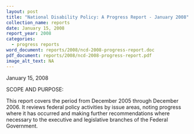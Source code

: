 ```yaml
---
layout: post
title: "National Disability Policy: A Progress Report - January 2008"
collection_name: reports
date: January 15, 2008
report_year: 2008
categories:
  - progress reports
word_document: reports/2008/ncd-2008-progress-report.doc
pdf_document: reports/2008/ncd-2008-progress-report.pdf
image_alt_text: NA
---
```

J﻿anuary 15, 2008

S﻿COPE AND PURPOSE:

This report covers the period from December 2005 through December 2006. It reviews federal policy activities by issue areas, noting progress where it has occurred and making further recommendations where necessary to the executive and legislative branches of the Federal Government.